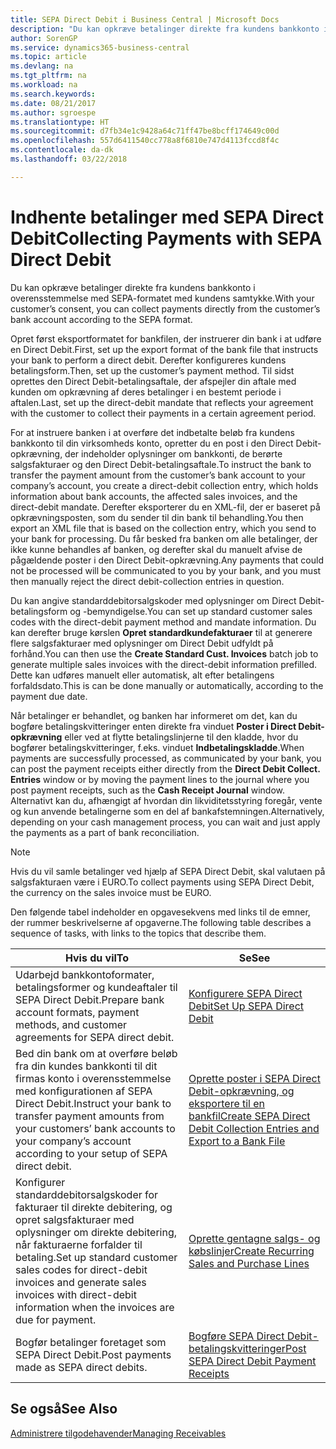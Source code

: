 ```yaml
---
title: SEPA Direct Debit i Business Central | Microsoft Docs
description: "Du kan opkræve betalinger direkte fra kundens bankkonto i overensstemmelse med SEPA-formatet."
author: SorenGP
ms.service: dynamics365-business-central
ms.topic: article
ms.devlang: na
ms.tgt_pltfrm: na
ms.workload: na
ms.search.keywords: 
ms.date: 08/21/2017
ms.author: sgroespe
ms.translationtype: HT
ms.sourcegitcommit: d7fb34e1c9428a64c71ff47be8bcff174649c00d
ms.openlocfilehash: 557d6411540cc778a8f6810e747d4113fccd8f4c
ms.contentlocale: da-dk
ms.lasthandoff: 03/22/2018

---
```

# <a name="collecting-payments-with-sepa-direct-debit"></a><span data-ttu-id="e1515-103">Indhente betalinger med SEPA Direct Debit</span><span class="sxs-lookup"><span data-stu-id="e1515-103">Collecting Payments with SEPA Direct Debit</span></span>
<span data-ttu-id="e1515-104">Du kan opkræve betalinger direkte fra kundens bankkonto i overensstemmelse med SEPA-formatet med kundens samtykke.</span><span class="sxs-lookup"><span data-stu-id="e1515-104">With your customer’s consent, you can collect payments directly from the customer’s bank account according to the SEPA format.</span></span>  

 <span data-ttu-id="e1515-105">Opret først eksportformatet for bankfilen, der instruerer din bank i at udføre en Direct Debit.</span><span class="sxs-lookup"><span data-stu-id="e1515-105">First, set up the export format of the bank file that instructs your bank to perform a direct debit.</span></span> <span data-ttu-id="e1515-106">Derefter konfigureres kundens betalingsform.</span><span class="sxs-lookup"><span data-stu-id="e1515-106">Then, set up the customer’s payment method.</span></span> <span data-ttu-id="e1515-107">Til sidst oprettes den Direct Debit-betalingsaftale, der afspejler din aftale med kunden om opkrævning af deres betalinger i en bestemt periode i aftalen.</span><span class="sxs-lookup"><span data-stu-id="e1515-107">Last, set up the direct-debit mandate that reflects your agreement with the customer to collect their payments in a certain agreement period.</span></span>  

 <span data-ttu-id="e1515-108">For at instruere banken i at overføre det indbetalte beløb fra kundens bankkonto til din virksomheds konto, opretter du en post i den Direct Debit-opkrævning, der indeholder oplysninger om bankkonti, de berørte salgsfakturaer og den Direct Debit-betalingsaftale.</span><span class="sxs-lookup"><span data-stu-id="e1515-108">To instruct the bank to transfer the payment amount from the customer’s bank account to your company’s account, you create a direct-debit collection entry, which holds information about bank accounts, the affected sales invoices, and the direct-debit mandate.</span></span> <span data-ttu-id="e1515-109">Derefter eksporterer du en XML-fil, der er baseret på opkrævningsposten, som du sender til din bank til behandling.</span><span class="sxs-lookup"><span data-stu-id="e1515-109">You then export an XML file that is based on the collection entry, which you send to your bank for processing.</span></span> <span data-ttu-id="e1515-110">Du får besked fra banken om alle betalinger, der ikke kunne behandles af banken, og derefter skal du manuelt afvise de pågældende poster i den Direct Debit-opkrævning.</span><span class="sxs-lookup"><span data-stu-id="e1515-110">Any payments that could not be processed will be communicated to you by your bank, and you must then manually reject the direct debit-collection entries in question.</span></span>  

 <span data-ttu-id="e1515-111">Du kan angive standarddebitorsalgskoder med oplysninger om Direct Debit-betalingsform og -bemyndigelse.</span><span class="sxs-lookup"><span data-stu-id="e1515-111">You can set up standard customer sales codes with the direct-debit payment method and mandate information.</span></span> <span data-ttu-id="e1515-112">Du kan derefter bruge kørslen **Opret standardkundefakturaer** til at generere flere salgsfakturaer med oplysninger om Direct Debit udfyldt på forhånd.</span><span class="sxs-lookup"><span data-stu-id="e1515-112">You can then use the **Create Standard Cust. Invoices** batch job to generate multiple sales invoices with the direct-debit information prefilled.</span></span> <span data-ttu-id="e1515-113">Dette kan udføres manuelt eller automatisk, alt efter betalingens forfaldsdato.</span><span class="sxs-lookup"><span data-stu-id="e1515-113">This is can be done manually or automatically, according to the payment due date.</span></span>  

 <span data-ttu-id="e1515-114">Når betalinger er behandlet, og banken har informeret om det, kan du bogføre betalingskvitteringer enten direkte fra vinduet **Poster i Direct Debit-opkrævning** eller ved at flytte betalingslinjerne til den kladde, hvor du bogfører betalingskvitteringer, f.eks. vinduet **Indbetalingskladde**.</span><span class="sxs-lookup"><span data-stu-id="e1515-114">When payments are successfully processed, as communicated by your bank, you can post the payment receipts either directly from the **Direct Debit Collect. Entries** window or by moving the payment lines to the journal where you post payment receipts, such as the **Cash Receipt Journal** window.</span></span> <span data-ttu-id="e1515-115">Alternativt kan du, afhængigt af hvordan din likviditetsstyring foregår, vente og kun anvende betalingerne som en del af bankafstemningen.</span><span class="sxs-lookup"><span data-stu-id="e1515-115">Alternatively, depending on your cash management process, you can wait and just apply the payments as a part of bank reconciliation.</span></span>  

> [!NOTE]  
>  <span data-ttu-id="e1515-116">Hvis du vil samle betalinger ved hjælp af SEPA Direct Debit, skal valutaen på salgsfakturaen være i EURO.</span><span class="sxs-lookup"><span data-stu-id="e1515-116">To collect payments using SEPA Direct Debit, the currency on the sales invoice must be EURO.</span></span>  

 <span data-ttu-id="e1515-117">Den følgende tabel indeholder en opgavesekvens med links til de emner, der rummer beskrivelserne af opgaverne.</span><span class="sxs-lookup"><span data-stu-id="e1515-117">The following table describes a sequence of tasks, with links to the topics that describe them.</span></span>   

|<span data-ttu-id="e1515-118">**Hvis du vil**</span><span class="sxs-lookup"><span data-stu-id="e1515-118">**To**</span></span>|<span data-ttu-id="e1515-119">**Se**</span><span class="sxs-lookup"><span data-stu-id="e1515-119">**See**</span></span>|  
|------------|-------------|  
|<span data-ttu-id="e1515-120">Udarbejd bankkontoformater, betalingsformer og kundeaftaler til SEPA Direct Debit.</span><span class="sxs-lookup"><span data-stu-id="e1515-120">Prepare bank account formats, payment methods, and customer agreements for SEPA direct debit.</span></span>|[<span data-ttu-id="e1515-121">Konfigurere SEPA Direct Debit</span><span class="sxs-lookup"><span data-stu-id="e1515-121">Set Up SEPA Direct Debit</span></span>](finance-how-to-set-up-sepa-direct-debit.md)|  
|<span data-ttu-id="e1515-122">Bed din bank om at overføre beløb fra din kundes bankkonti til dit firmas konto i overensstemmelse med konfigurationen af SEPA Direct Debit.</span><span class="sxs-lookup"><span data-stu-id="e1515-122">Instruct your bank to transfer payment amounts from your customers’ bank accounts to your company’s account according to your setup of SEPA direct debit.</span></span>|[<span data-ttu-id="e1515-123">Oprette poster i SEPA Direct Debit-opkrævning, og eksportere til en bankfil</span><span class="sxs-lookup"><span data-stu-id="e1515-123">Create SEPA Direct Debit Collection Entries and Export to a Bank File</span></span>](finance-how-create-sepa-direct-debit-collection-entries-export-bank-file.md)|  
|<span data-ttu-id="e1515-124">Konfigurer standarddebitorsalgskoder for fakturaer til direkte debitering, og opret salgsfakturaer med oplysninger om direkte debitering, når fakturaerne forfalder til betaling.</span><span class="sxs-lookup"><span data-stu-id="e1515-124">Set up standard customer sales codes for direct-debit invoices and generate sales invoices with direct-debit information when the invoices are due for payment.</span></span>|[<span data-ttu-id="e1515-125">Oprette gentagne salgs- og købslinjer</span><span class="sxs-lookup"><span data-stu-id="e1515-125">Create Recurring Sales and Purchase Lines</span></span>](sales-how-work-standard-lines.md)|  
|<span data-ttu-id="e1515-126">Bogfør betalinger foretaget som SEPA Direct Debit.</span><span class="sxs-lookup"><span data-stu-id="e1515-126">Post payments made as SEPA direct debits.</span></span>|[<span data-ttu-id="e1515-127">Bogføre SEPA Direct Debit-betalingskvitteringer</span><span class="sxs-lookup"><span data-stu-id="e1515-127">Post SEPA Direct Debit Payment Receipts</span></span>](finance-how-to-post-sepa-direct-debit-payment-receipts.md)|  

## <a name="see-also"></a><span data-ttu-id="e1515-128">Se også</span><span class="sxs-lookup"><span data-stu-id="e1515-128">See Also</span></span>  
[<span data-ttu-id="e1515-129">Administrere tilgodehavender</span><span class="sxs-lookup"><span data-stu-id="e1515-129">Managing Receivables</span></span>](receivables-manage-receivables.md)

